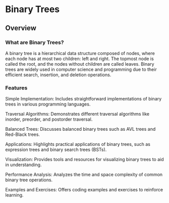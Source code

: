 # Binary Trees

## Overview

### What are Binary Trees?

A binary tree is a hierarchical data structure composed of nodes, where each node has at most two children: left and right. The topmost node is called the root, and the nodes without children are called leaves. Binary trees are widely used in computer science and programming due to their efficient search, insertion, and deletion operations.

### Features

Simple Implementation: Includes straightforward implementations of binary trees in various programming languages.

Traversal Algorithms: Demonstrates different traversal algorithms like inorder, preorder, and postorder traversal.

Balanced Trees: Discusses balanced binary trees such as AVL trees and Red-Black trees.

Applications: Highlights practical applications of binary trees, such as expression trees and binary search trees (BSTs).

Visualization: Provides tools and resources for visualizing binary trees to aid in understanding.

Performance Analysis: Analyzes the time and space complexity of common binary tree operations.

Examples and Exercises: Offers coding examples and exercises to reinforce learning.
